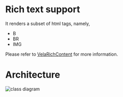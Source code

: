 Rich text support 
==================

It renders a subset of html tags, namely,

- B
- BR
- IMG

Please refer to [VelaRichContent](vsrc/VelaRichContent.vala) for more information.

Architecture
============

![class diagram](../../docs/diagrams/roopkotha_gui_velarichml.svg)
